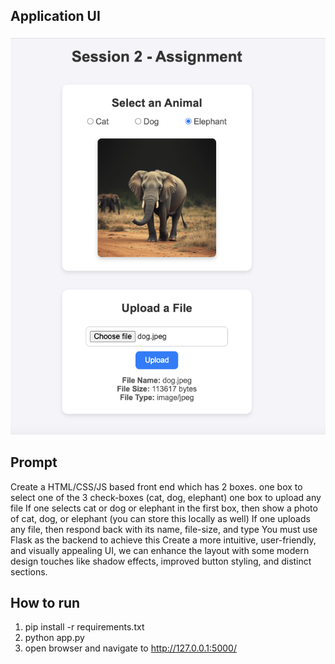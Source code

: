 
## Application UI


<div align="center">
  <img src="https://github.com/kalekarnn/animal-selector-file-uploader/blob/main/uploads/application.png" alt="Alt text" title="Animal Selector and File Uploader" />
</div>


## Prompt

Create a HTML/CSS/JS based front end which has 2 boxes.
one box to select one of the 3 check-boxes (cat, dog, elephant)
one box to upload any file
If one selects cat or dog or elephant in the first box, then show a photo of cat, dog, or elephant (you can store this locally as well)
If one uploads any file, then respond back with its name, file-size, and type
You must use Flask as the backend to achieve this
Create a more intuitive, user-friendly, and visually appealing UI, we can enhance the layout with some modern design touches like shadow effects, improved button styling, and distinct sections.

## How to run

1. pip install -r requirements.txt
2. python app.py
3. open browser and navigate to http://127.0.0.1:5000/
